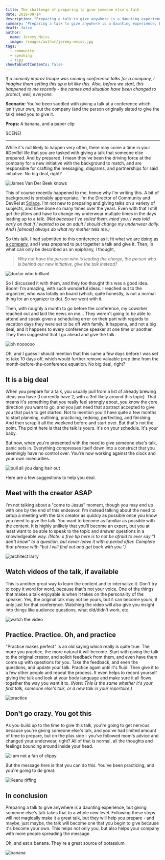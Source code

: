 ```yaml
---
title: The challenge of preparing to give someone else's talk
date: 2019-08-14
description: "Preparing a talk to give anywhere is a daunting experience, but giving someone else's talk takes that to a whole new level. Following these steps will not magically make it a great talk, but they will help you prepare - and maybe, just maybe, the talk will become one that you begin to give because it's become your own."
summary: "Preparing a talk to give anywhere is a daunting experience, but giving someone else's talk takes that to a whole new level. Following these steps will not magically make it a great talk, but they will help you prepare - and maybe, just maybe, the talk will become one that you begin to give because it's become your own."
draft: false
author:
  name: Jeremy Meiss
  image: /images/author/jeremy-meiss.jpg
tags:
  - community
  - speaking
  - tips
showTableOfContents: false
---
```


_If a comedy improv troupe was running conference talks for a company, I imagine them setting this up a bit like this. Also, before we start, this happened to me recently - the names and situation have been changed to protect, well, everyone._

**Scenario:** You've been saddled with giving a talk at a conference which isn't your own, but the company (and the person originally slated to give the talk) need you to give it.

**Props:** A banana, and a paper clip

SCENE!

---

While it's not likely to happen very often, there may come a time in your #DevRel life that you are tasked with giving a talk that someone else prepared. And by prepared, I mean they've been the driving force at the company for a new initiative with the background to match, and are responsible for crafting the messaging, diagrams, and partnerships for said initiative. No big deal, right?

![James Van Der Beek knows](https://media.giphy.com/media/v1.Y2lkPTc5MGI3NjExbndrYTE0NTIyMnN3ODZrdDBvd3p1OHM3Y3RjOGJzdGJpMndhbWNpZCZlcD12MV9pbnRlcm5hbF9naWZfYnlfaWQmY3Q9Zw/3oz8xUK8V7suY7W9SE/giphy.gif)

This of course recently happened to me, hence why I'm writing this. A bit of background is probably appropriate. I'm the Director of Community and DevRel at [Solace](https://solace.com). I'm not new to preparing and giving talks on a variety of subjects, and have done so many times over the years. Even with that I still get the jitters and have to change my underwear multiple times in the days leading up to a talk. _(Not because I've soiled them, mind you. I was told early on that if I wanted to be an adult I should change my underwear daily. And I [almost] always do what my mother tells me.)_

So this talk. I had submitted to this conference as it fit what we are [doing as a company](https://solace.dev), and I was prepared to put together a talk and give it. Then, in what can only be described as an epiphany, I thought,

>_Why not have the person who is leading the charge, the person who is behind our new initiative, give the talk instead?_

![doctor who brilliant](https://media.giphy.com/media/v1.Y2lkPTc5MGI3NjExbjBybTJiZTU1MTJhbTVtNzlrZWxmd2E4ZzNpZnprYTVwMGFucWI1MSZlcD12MV9pbnRlcm5hbF9naWZfYnlfaWQmY3Q9Zw/vEDa5Kfu2kzuC85sue/giphy.gif)

So I discussed it with them, and they too thought this was a good idea. Boom! I'm amazing, with such wonderful ideas. I reached out to the organizer, who was totally on board (which, quite honestly, is not a normal thing for an organizer to do). So we went with it.

Then, with roughly a month to go before the conference, my coworker reached out and laid the news on me... They weren't going to be able to attend and speak given a scheduling error on their part with regards to vacation days they were set to be off with family. It happens, and not a big deal, and it happens to every conference speaker at one time or another. They then suggested that I go ahead and give the talk.

![oh noooooo](https://media.giphy.com/media/v1.Y2lkPTc5MGI3NjExdXprbnNmemI5aG45NTR0cjU2MzBkcWlzaG90ZWRlYms4N2ptN3Z5eiZlcD12MV9pbnRlcm5hbF9naWZfYnlfaWQmY3Q9Zw/sNUEAAvCTn0IqygehP/giphy.gif)

Oh, and I guess I should mention that this came a few days before I was set to take 10 days off, which would further remove valuable prep time from the month-before-the-conference equation. No big deal, right?

## It is a big deal
When you prepare for a talk, you usually pull from a list of already brewing ideas you have (I currently have 2, with a 3rd likely around this topic). That means it's something that you really feel strongly about, you know the core direction you want to go, and you just need that abstract accepted to give you that push to get started. Not to mention you'll have quite a few months to start planning, outlining, practicing, redoing, perfecting, and finishing. And then scrap it all the weekend before and start over. But that's not the point. The point here is that the talk is yours. It's on your schedule. It's your baby.

But now, when you're presented with the need to give someone else's talk, panic sets in. Everything compresses itself down into a construct that you seemingly have no control over. You're now working against the clock and your own insecurities.

![pull all you dang hair out](https://i.giphy.com/media/v1.Y2lkPTc5MGI3NjExY2NzejBwZ2R5amY3dDV3bDkwM3RyeHF6bnp5eDNtaDN3YXYxYXFseCZlcD12MV9pbnRlcm5hbF9naWZfYnlfaWQmY3Q9Zw/11daZqJWhUZucE/giphy.gif)

Here are a few suggestions to help you deal.

## Meet with the creator ASAP
I'm not talking about a "come to Jesus" moment, though you may end up with one by the end of this endeavor. I'm instead talking about the need to setup a meeting with the talk creator as quickly as possible once you know you need to give the talk. You want to become as familiar as possible with the content. It is highly unlikely that you'll become an expert, but you at least want to be able to speak to the topic and answer questions in a knowledgeable way. _(Note: a free tip here is to not be afraid to ever say "I don't know" to a question, but never leave it with a period after. Complete that phrase with "but I will find out and get back with you.")_

![architect larry](https://media.giphy.com/media/v1.Y2lkPTc5MGI3NjExbWhycWtsZ2xxZWxkZGNqcHVtamgwd3prbHljbzVoYWQ2YTIxdWY3bCZlcD12MV9pbnRlcm5hbF9naWZfYnlfaWQmY3Q9Zw/mTxnhJyiVYTUA/giphy.gif)

## Watch videos of the talk, if available
This is another great way to learn the content and to internalize it. Don't try to copy it word for word, because that's not your voice. One of the things that makes a talk enjoyable is when it takes on the personality of the speaker. Yes, the original talk may not be yours, but it can become yours, if only just for that conference. Watching the video will also give you insight into things like audience questions, what did/didn't work, etc.

![watch the video](https://media.giphy.com/media/v1.Y2lkPTc5MGI3NjExOWRkb3J5eW5xaGJscXgzc3g3cGQwc3Q1YzY2d284emZjNTB1NW92dSZlcD12MV9pbnRlcm5hbF9naWZfYnlfaWQmY3Q9Zw/Sb7WSbjHFNIL6/giphy.gif)

## Practice. Practice. Oh, and practice
"Practice makes perfect" is an old saying which really is quite true. The more you practice, the more natural it will become. Start with giving the talk to the original creator, and solicit feedback from them, and even have them come up with questions for you. Take the feedback, and even the questions, and update your talk. Practice again until it's fluid. Then give it to a few other people and repeat the process. It even helps to record yourself giving the talk and look at your body language and make sure it all flows together the way you want it to. _(Note: This is the same whether it's your first talk, someone else's talk, or a new talk in your repertoire.)_

![practice](https://media.giphy.com/media/v1.Y2lkPTc5MGI3NjExaXMya3QyemRzbDIwMzgyYWdiODRudmRnaHUyaWRkc2p6b3o0dTVnNSZlcD12MV9pbnRlcm5hbF9naWZfYnlfaWQmY3Q9Zw/l0HlzD5PQGJYZ0Szu/giphy.gif)

## Don't go crazy. You got this
As you build up to the time to give this talk, you're going to get nervous because you're giving someone else's talk, and you've had limited amount of time to prepare, but on the plus side - you've followed mom's advice and changed your underwear, right? All of that is normal, all the thoughts and feelings bouncing around inside your head.

![i am not a fan of clippy](https://i.giphy.com/media/v1.Y2lkPTc5MGI3NjExZTV0MnVjcDM3YnlsM3ZsODdxdGZyNjJkcTQzanY3emVrbHhsb2djZSZlcD12MV9pbnRlcm5hbF9naWZfYnlfaWQmY3Q9Zw/13V60VgE2ED7oc/giphy.gif)

But the message here is that you can do this. You've been practicing, and you're going to do great.

![Keanu riffing](https://media.giphy.com/media/v1.Y2lkPTc5MGI3NjExa3NrcDMyOWRkcjYzN2Rtejdnc2diaGk5dWRhZ29kdGZvZWN3cXB6YyZlcD12MV9pbnRlcm5hbF9naWZfYnlfaWQmY3Q9Zw/U6Fxnc2jTlBh2GKCTU/giphy.gif)

## In conclusion
Preparing a talk to give anywhere is a daunting experience, but giving someone else's talk takes that to a whole new level. Following these steps will not magically make it a great talk, but they will help you prepare - and maybe, just maybe, the talk will become one that you begin to give because it's become your own. This helps not only you, but also helps your company with more people spreading the message.

Oh, and eat a banana. They're a great source of potassium.

![banana](https://media.giphy.com/media/v1.Y2lkPTc5MGI3NjExZ2hpZ2h0cmxwdTUxaXl2aGF3YjAzeGNudnkxbnRiYThrazI3YmZlayZlcD12MV9pbnRlcm5hbF9naWZfYnlfaWQmY3Q9Zw/yetLVHTjKzMDOjWivT/giphy.gif)
